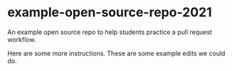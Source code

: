# example-open-source-repo-2021

An example open source repo to help students practice a pull request workflow.

Here are some more instructions.
These are some example edits we could do. 
